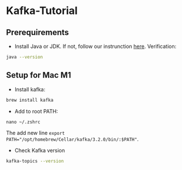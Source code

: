 # Kafka-Tutorial

## Prerequirements
- Install Java or JDK. If not, follow our instrunction [here](https://github.com/DatacollectorVN/PySpark-Tutorial/tree/master/setup-PySpark). Verification:
```bash
java --version
```

## Setup for Mac M1
- Install kafka:
```bash
brew install kafka
```

- Add to root PATH:
```
nano ~/.zshrc
```
The add new line `export PATH="/opt/homebrew/Cellar/kafka/3.2.0/bin/:$PATH"`.

- Check Kafka version
```bash
kafka-topics --version
```
